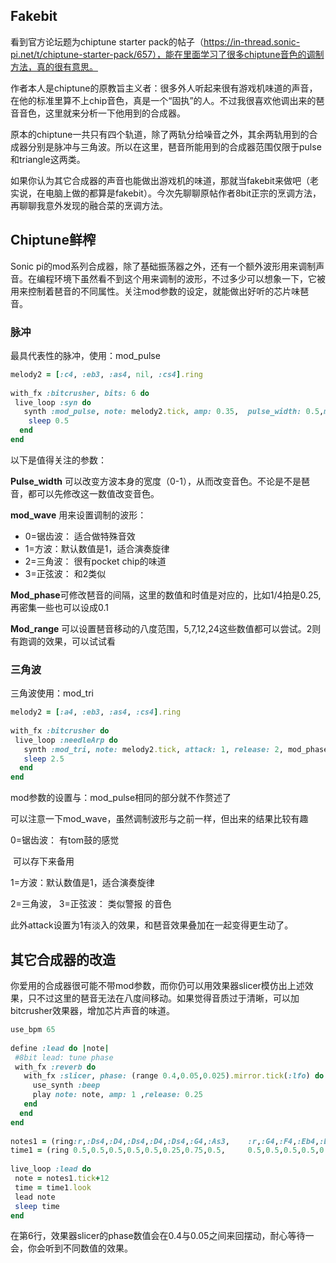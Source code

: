 ## Fakebit

看到官方论坛题为chiptune starter pack的帖子（https://in-thread.sonic-pi.net/t/chiptune-starter-pack/657），能在里面学习了很多chiptune音色的调制方法，真的很有意思。

作者本人是chiptune的原教旨主义者：很多外人听起来很有游戏机味道的声音，在他的标准里算不上chip音色，真是一个“固执”的人。不过我很喜欢他调出来的琶音音色，这里就来分析一下他用到的合成器。

原本的chiptune一共只有四个轨道，除了两轨分给噪音之外，其余两轨用到的合成器分别是脉冲与三角波。所以在这里，琶音所能用到的合成器范围仅限于pulse和triangle这两类。

如果你认为其它合成器的声音也能做出游戏机的味道，那就当fakebit来做吧（老实说，在电脑上做的都算是fakebit）。今次先聊聊原帖作者8bit正宗的烹调方法，再聊聊我意外发现的融合菜的烹调方法。

## Chiptune鲜榨

Sonic pi的mod系列合成器，除了基础振荡器之外，还有一个额外波形用来调制声音。在编程环境下虽然看不到这个用来调制的波形，不过多少可以想象一下，它被用来控制着琶音的不同属性。关注mod参数的设定，就能做出好听的芯片味琶音。

### 脉冲

最具代表性的脉冲，使用：mod_pulse

```ruby
melody2 = [:c4, :eb3, :as4, nil, :cs4].ring
 
with_fx :bitcrusher, bits: 6 do
 live_loop :syn do
   synth :mod_pulse, note: melody2.tick, amp: 0.35,  pulse_width: 0.5,mod_wave: 1, mod_phase:0.125, mod_range: 12
    sleep 0.5
  end
end
```

以下是值得关注的参数：

**Pulse_width** 可以改变方波本身的宽度（0-1），从而改变音色。不论是不是琶音，都可以先修改这一数值改变音色。

**mod_wave** 用来设置调制的波形：

- 0=锯齿波： 适合做特殊音效
- 1=方波：默认数值是1，适合演奏旋律
-  2=三角波： 很有pocket chip的味道
- 3=正弦波： 和2类似

**Mod_phase**可修改琶音的间隔，这里的数值和时值是对应的，比如1/4拍是0.25, 再密集一些也可以设成0.1

**Mod_range** 可以设置琶音移动的八度范围，5,7,12,24这些数值都可以尝试。2则有跑调的效果，可以试试看



### 三角波

三角波使用：mod_tri

```ruby
melody2 = [:a4, :eb3, :as4, :cs4].ring
 
with_fx :bitcrusher do
 live_loop :needleArp do
   synth :mod_tri, note: melody2.tick, attack: 1, release: 2, mod_phase:0.25, mod_range: 12,mod_wave: 1,amp: 0.25
   sleep 2.5
  end
end
```

mod参数的设置与：mod_pulse相同的部分就不作赘述了



可以注意一下mod_wave，虽然调制波形与之前一样，但出来的结果比较有趣

0=锯齿波： 有tom鼓的感觉

​    可以存下来备用

1=方波：默认数值是1，适合演奏旋律

 2=三角波， 3=正弦波： 类似警报 的音色

 

此外attack设置为1有淡入的效果，和琶音效果叠加在一起变得更生动了。



## 其它合成器的改造

 你爱用的合成器很可能不带mod参数，而你仍可以用效果器slicer模仿出上述效果，只不过这里的琶音无法在八度间移动。如果觉得音质过于清晰，可以加bitcrusher效果器，增加芯片声音的味道。

```ruby
use_bpm 65
 
define :lead do |note|
 #8bit lead: tune phase
 with_fx :reverb do
   with_fx :slicer, phase: (range 0.4,0.05,0.025).mirror.tick(:lfo) do
     use_synth :beep
     play note: note, amp: 1 ,release: 0.25
   end
  end
end
 
notes1 = (ring:r,:Ds4,:D4,:Ds4,:D4,:Ds4,:G4,:As3,    :r,:G4,:F4,:Eb4,:D4,:Eb4,:G4,:As4)
time1 = (ring 0.5,0.5,0.5,0.5,0.5,0.25,0.75,0.5,     0.5,0.5,0.5,0.5,0.5,0.5,0.5,0.5)
 
live_loop :lead do
 note = notes1.tick+12
 time = time1.look
 lead note
 sleep time
end
```

在第6行，效果器slicer的phase数值会在0.4与0.05之间来回摆动，耐心等待一会，你会听到不同数值的效果。